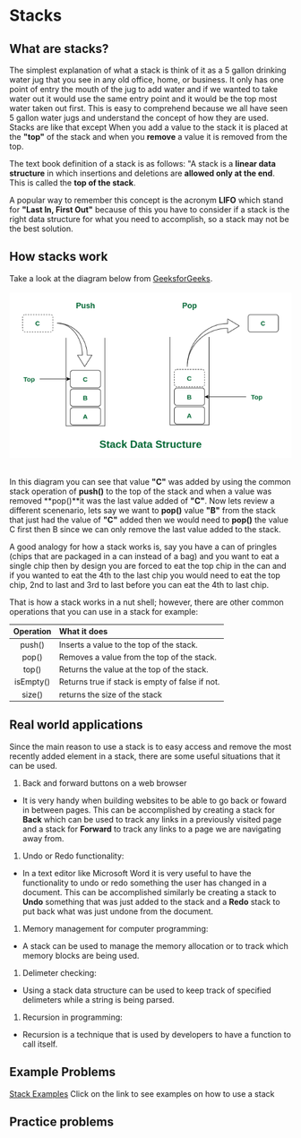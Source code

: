 # Stacks
## What are stacks?
The simplest explanation of what a stack is think of it as a 5 gallon drinking water jug that you see in any old office, home, or business. It only has one point of entry the mouth of the jug to add water and if we wanted to take water out it would use the same entry point and it would be the top most water taken out first. This is easy to comprehend because we all have seen 5 gallon water jugs and understand the concept of how they are used. Stacks are like that except When you add a value to the stack it is placed at the **"top"** of the stack and when you **remove** a value it is removed from the top.

The text book definition of a stack is as follows: "A stack is a **linear data structure** in which insertions and deletions are **allowed only at the end**. This is called the **top of the stack**. 

A popular way to remember this concept is the acronym **LIFO** which stand for **"Last In, First Out"** because of this you have to consider if a stack is the right data structure for what you need to accomplish, so a stack may not be the best solution.

## How stacks work
Take a look at the diagram below from [GeeksforGeeks](https://www.geeksforgeeks.org/introduction-to-stack-data-structure-and-algorithm-tutorials/#).
<br><br>
<img src="images/stack.drawio2.png">
<br><br>

In this diagram you can see that value **"C"** was added by using the common stack operation of **push()** to the top of the stack and when a value was removed **pop()**it was the last value added of **"C"**. Now  lets review a different scenenario, lets say we want to **pop()** value **"B"** from the stack that just had the value of **"C"** added then we would need to **pop()** the value C first then B since we can only remove the last value added to the stack. 

A good analogy for how a stack works is, say you have a can of pringles (chips that are packaged in a can instead of a bag) and you want to eat a single chip then by design you are forced to eat the top chip in the can and if you wanted to eat the 4th to the last chip you would need to eat the top chip, 2nd to last and 3rd to last before you can eat the 4th to last chip.

That is how a stack works in a nut shell; however, there are other common operations that you can use in a stack for example:

| Operation | What it does |
| :-------: | :----------- |
| push()    | Inserts a value to the top of the stack.|
| pop() | Removes a value from the top of the stack.|
| top() | Returns the value at the top of the stack.|
|isEmpty() | Returns true if stack is empty of false if not.|
|size() | returns the size of the stack |

## Real world applications
Since the main reason to use a stack is to easy access and remove the most recently added element in a stack, there are some useful situations that it can be used.

1. Back and forward buttons on a web browser
- It is very handy when building websites to be able to go back or foward in between pages. This can be accomplished by creating a stack for **Back** which can be used to track any links in a previously visited page and a stack for **Forward** to track any links to a page we are navigating away from.

1. Undo or Redo functionality:
- In a text editor like Microsoft Word it is very useful to have the functionality to undo or redo something the user has changed in a document. This can be accomplished similarly be creating a stack to **Undo** something that was just added to the stack and a **Redo** stack to put back what was just undone from the document.

1. Memory management for computer programming:
- A stack can be used to manage the memory allocation or to track which memory blocks are being used.

1. Delimeter checking:
- Using a stack data structure can be used to keep track of specified delimeters while a string is being parsed.

1. Recursion in programming:
- Recursion is a technique that is used by developers to have a function to call itself.

## Example Problems
[Stack Examples](/python_data_structure_tutorial/examples/example_stack.py) Click on the link to see examples on how to use a stack
## Practice problems
